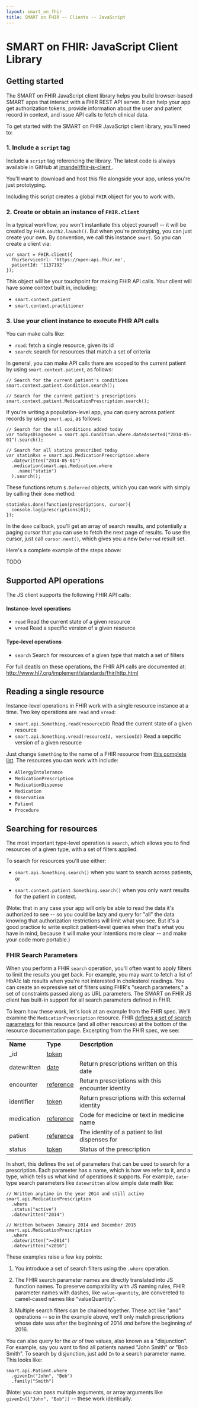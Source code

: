 ```yaml
---
layout: smart_on_fhir
title: SMART on FHIR -- Clients -- JavaScript
---
```


# SMART on FHIR: JavaScript Client Library

## Getting started

The SMART on FHIR JavaScript client library helps you build browser-based SMART
apps that interact with a FHIR REST API server. It can help your app get
authorization tokens, provide information about the user and patient record in
context, and issue API calls to fetch clinical data.

To get started with the SMART on FHIR JavaScript client library, you'll need to:

### 1. Include a `script` tag

Include a `script` tag referencing the library. The latest code is always
available in GitHub at
[jmandel/fhir-js-client ](https://raw.githubusercontent.com/jmandel/fhir-js-client/master/dist/fhir-client.js).

You'll want to download and host this file alongside your app, unless you're
just prototyping.

Including this script creates a global `FHIR` object for you to work with.

### 2. Create or obtain an instance of `FHIR.client`

In a typical workflow, you won't instantiate this object yourself -- it will
be created by `FHIR.oauth2.launch()`. But when you're prototyping, you can just
create your own. By convention, we call this instance `smart`. So you can
create a client via:

```
var smart = FHIR.client({
  fhirServiceUrl: 'https://open-api.fhir.me',
  patientId: '1137192'
});
```

This object will be your touchpoint for making FHIR API calls. Your client
will have some context built in, including:

* `smart.context.patient`
* `smart.context.practitioner`

### 3. Use your client instance to execute FHIR API calls

You can make calls like:

* `read`: fetch a single resource, given its id
* `search`: search for resources that match a set of criteria

In general, you can make API calls thare are scoped to the current patient by
using `smart.context.patient`, as follows:

```
// Search for the current patient's conditions
smart.context.patient.Condition.search();

// Search for the current patient's prescriptions
smart.context.patient.MedicationPrescription.search();
```

If you're writing a population-level app, you can query across patient records
by using `smart.api`, as follows:

```
// Search for the all conditions added today
var todaysDiagnoses = smart.api.Condition.where.dateAsserted("2014-05-01").search();

// Search for all statins prescribed today
var statinRxs = smart.api.MedicationPrescription.where
  .datewritten("2014-05-01")
  .medication(smart.api.Medication.where
    .name("statin")
  ).search();
```

These functions return `$.Deferred` objects, which you can work with simply by
calling their `done` method:

```
statinRxs.done(function(prescriptions, cursor){
  console.log(prescriptions[0]);
});
```

In the `done` callback, you'll get an array of search results, and potentially
a paging cursor that you can use to fetch the next page of results. To use the
cursor, just call `cursor.next()`, which gives you a new `Deferred` result set.

Here's a complete example of the steps above:

TODO <!-- plunkr iframe embed -->

## Supported API operations

The JS client supports the following FHIR API calls:

#### Instance-level operations

* `read`  Read the current state of a given resource
* `vread` Read a specific version of a given resource

#### Type-level operations

* `search` Search for resources of a given type that match a set of filters

For full deatils on these operations, the FHIR API calls are documented at:
http://www.hl7.org/implement/standards/fhir/http.html

## Reading a single resource

Instance-level operations in FHIR work with a single resource instance at a
time. Two key operations are `read` and `vread`:

  * `smart.api.Something.read(resourceId)`  Read the current state of a given resource
  * `smart.api.Something.vread(resourceId, versionId)`  Read a sepcific version of a given resource

Just change `Something` to the name of a FHIR resource from [this complete
list](http://www.hl7.org/implement/standards/fhir/resourcelist.html). The
resources you can work with include:

* `AllergyIntolerance`
* `MedicationPrescription`
* `MedicationDispense`
* `Medication`
* `Observation`
* `Patient`
* `Procedure`

## Searching for resources

The most important type-level operation is `search`, which allows you to find
resources of a given type, with a set of filters applied.

To search for resources you'll use either:

 * `smart.api.Something.search()`  when you want to search across patients, or

 * `smart.context.patient.Something.search()` when you only want results for the patient in context.

(Note: that in any case your app will only be able to read the data it's
authorized to see -- so you could be lazy and query for "all" the data knowing
that authorization restrictions will limit what you see. But it's a good
practice to write explicit patient-level queries when that's what you have in
mind, because it will make your intentions more clear -- and make your code
more portable.)

### FHIR Search Parameters

When you perform a FHIR `search` operation, you'll often want to apply filters
to limit the results you get back. For example, you may want to fetch a list of
HbA1c lab results when you're not interested in cholesterol readings.  You can
create an expressive set of filters using FHIR's "search parameters," a set of
constraints passed along as URL parameters. The SMART on FHIR JS client has
built-in support for all search parameters defined in FHIR.

To learn how these work, let's look at an example from the FHIR spec. We'll
examine the `MedicationPrescription` resource.  FHIR [defines a set of search
parameters](http://www.hl7.org/implement/standards/fhir/medicationprescription.html#search)
for this resource (and all other resources) at the bottom of the resource
documentation page. Excerpting from the FHIR spec, we see:

<table class="list">
  <tr>
    <td><b>Name</b>
    </td>
    <td><b>Type</b>
    </td>
    <td><b>Description</b>
    </td>
  </tr>
  <tr>
    <td>_id</td>
    <td><a href="http://www.hl7.org/implement/standards/fhir/search.html#token">token</a>
    </td>
    <td/>
  </tr>
  <tr>
    <td>datewritten</td>
    <td><a href="http://www.hl7.org/implement/standards/fhir/search.html#date">date</a>
    </td>
    <td>Return prescriptions written on this date</td>
  </tr>
  <tr>
    <td>encounter</td>
    <td><a href="http://www.hl7.org/implement/standards/fhir/search.html#reference">reference</a>
    </td>
    <td>Return prescriptions with this encounter identity</td>
  </tr>
  <tr>
    <td>identifier</td>
    <td><a href="http://www.hl7.org/implement/standards/fhir/search.html#token">token</a>
    </td>
    <td>Return prescriptions with this external identity</td>
  </tr>
  <tr>
    <td>medication</td>
    <td><a href="http://www.hl7.org/implement/standards/fhir/search.html#reference">reference</a>
    </td>
    <td>Code for medicine or text in medicine name</td>
  </tr>
  <tr>
    <td>patient</td>
    <td><a href="http://www.hl7.org/implement/standards/fhir/search.html#reference">reference</a>
    </td>
    <td>The identity of a patient to list dispenses for</td>
  </tr>
  <tr>
    <td>status</td>
    <td><a href="http://www.hl7.org/implement/standards/fhir/search.html#token">token</a>
    </td>
    <td>Status of the prescription</td>
  </tr>
</table>

In short, this defines the set of parameters that can be used to search for a
prescription. Each parameter has a name, which is how we refer to it, and a
type, which tells us what kind of operations it supports. For example,
`date`-type search parameters like `datewritten` allow simple date math like:

```
// Written anytime in the year 2014 and still active
smart.api.MedicationPrescription
  .where
  .status("active")
  .datewritten("2014")

// Written between January 2014 and December 2015
smart.api.MedicationPrescription
  .where
  .datewritten(">=2014")
  .datewritten("<2016")
```

These examples raise a few key points:

1. You introduce a set of search filters using the `.where` operation.

2. The FHIR search parameter names are directly translated into JS function
names. To preserve compatibility with JS naming rules, FHIR parameter names
with dashes, like `value-quantity`, are convereted to camel-cased names like
"valueQuantity".

3. Multiple search filters can be chained together. These act like "and"
operations -- so  in the example above, we'll only match prescriptions whose
date was after the beginning of 2014 *and* before the beginning of 2016.

You can also query for  the *or* of two values, also known as a "disjunction".
For example, say you want to find all patients named "John Smith" *or* "Bob
Smith". To search by disjunction, just add `In` to a search parameter name.
This looks like:

```
smart.api.Patient.where
  .givenIn("John", "Bob")
  .family("Smith")
```

(Note: you can pass multiple arguments, or array arguments like
`givenIn(["John", "Bob"])` -- these work identically.

